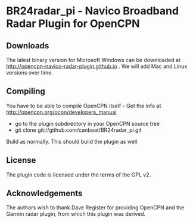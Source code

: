 
BR24radar_pi - Navico Broadband Radar Plugin for OpenCPN
========================================================

Downloads
---------

The latest binary version for Microsoft Windows can be downloaded at http://opencpn-navico-radar-plugin.github.io .
We will add Mac and Linux versions over time.

Compiling
---------
You have to be able to compile OpenCPN itself - Get the info at http://opencpn.org/ocpn/developers_manual

* go to the plugin subdirectory in your OpenCPN source tree
* git clone git://github.com/canboat/BR24radar_pi.git

Build as normally. This should build the plugin as well.

License
-------
The plugin code is licensed under the terms of the GPL v2.

Acknowledgements
----------------
The authors wish to thank Dave Register for providing OpenCPN and the Garmin radar plugin, from which this plugin was derived.
